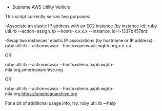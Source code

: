* Supreme AWS Utility Vehicle

This script currently serves two purposes:

-Associate an elastic IP address with an EC2 instance (by instance id):
  ruby util.rb --action=assign_ip --hosts=x.x.x.x --instance_id=i-1337b457ard
  
-Swap two instances' elastic IP associations (by hostname or IP address):
  ruby util.rb --action=swap --hosts=openvault.wgbh.org,x.x.x.x

  OR

  ruby util.rb --action=swap --hosts=demo.aapb.wgbh-mla.org,americanarchive.org
  
  OR

  ruby util.rb --action=swap --hosts=demo.aapb.wgbh-mla.org,https://americanarchive.org

For a bit of additional usage info, try:
  ruby util.rb --help